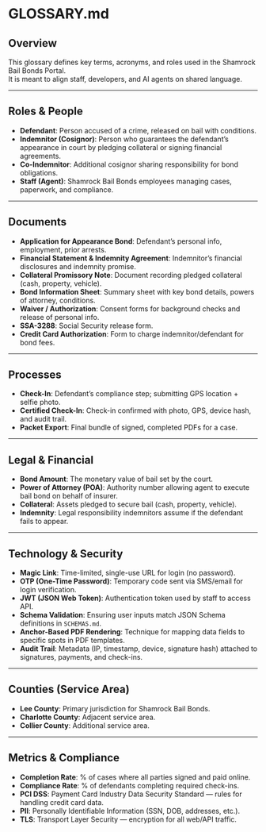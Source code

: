 # GLOSSARY.md

## Overview
This glossary defines key terms, acronyms, and roles used in the Shamrock Bail Bonds Portal.  
It is meant to align staff, developers, and AI agents on shared language.

---

## Roles & People
- **Defendant**: Person accused of a crime, released on bail with conditions.  
- **Indemnitor (Cosignor)**: Person who guarantees the defendant’s appearance in court by pledging collateral or signing financial agreements.  
- **Co-Indemnitor**: Additional cosignor sharing responsibility for bond obligations.  
- **Staff (Agent)**: Shamrock Bail Bonds employees managing cases, paperwork, and compliance.  

---

## Documents
- **Application for Appearance Bond**: Defendant’s personal info, employment, prior arrests.  
- **Financial Statement & Indemnity Agreement**: Indemnitor’s financial disclosures and indemnity promise.  
- **Collateral Promissory Note**: Document recording pledged collateral (cash, property, vehicle).  
- **Bond Information Sheet**: Summary sheet with key bond details, powers of attorney, conditions.  
- **Waiver / Authorization**: Consent forms for background checks and release of personal info.  
- **SSA-3288**: Social Security release form.  
- **Credit Card Authorization**: Form to charge indemnitor/defendant for bond fees.  

---

## Processes
- **Check-In**: Defendant’s compliance step; submitting GPS location + selfie photo.  
- **Certified Check-In**: Check-in confirmed with photo, GPS, device hash, and audit trail.  
- **Packet Export**: Final bundle of signed, completed PDFs for a case.  

---

## Legal & Financial
- **Bond Amount**: The monetary value of bail set by the court.  
- **Power of Attorney (POA)**: Authority number allowing agent to execute bail bond on behalf of insurer.  
- **Collateral**: Assets pledged to secure bail (cash, property, vehicle).  
- **Indemnity**: Legal responsibility indemnitors assume if the defendant fails to appear.  

---

## Technology & Security
- **Magic Link**: Time-limited, single-use URL for login (no password).  
- **OTP (One-Time Password)**: Temporary code sent via SMS/email for login verification.  
- **JWT (JSON Web Token)**: Authentication token used by staff to access API.  
- **Schema Validation**: Ensuring user inputs match JSON Schema definitions in `SCHEMAS.md`.  
- **Anchor-Based PDF Rendering**: Technique for mapping data fields to specific spots in PDF templates.  
- **Audit Trail**: Metadata (IP, timestamp, device, signature hash) attached to signatures, payments, and check-ins.  

---

## Counties (Service Area)
- **Lee County**: Primary jurisdiction for Shamrock Bail Bonds.  
- **Charlotte County**: Adjacent service area.  
- **Collier County**: Additional service area.  

---

## Metrics & Compliance
- **Completion Rate**: % of cases where all parties signed and paid online.  
- **Compliance Rate**: % of defendants completing required check-ins.  
- **PCI DSS**: Payment Card Industry Data Security Standard — rules for handling credit card data.  
- **PII**: Personally Identifiable Information (SSN, DOB, addresses, etc.).  
- **TLS**: Transport Layer Security — encryption for all web/API traffic.  
